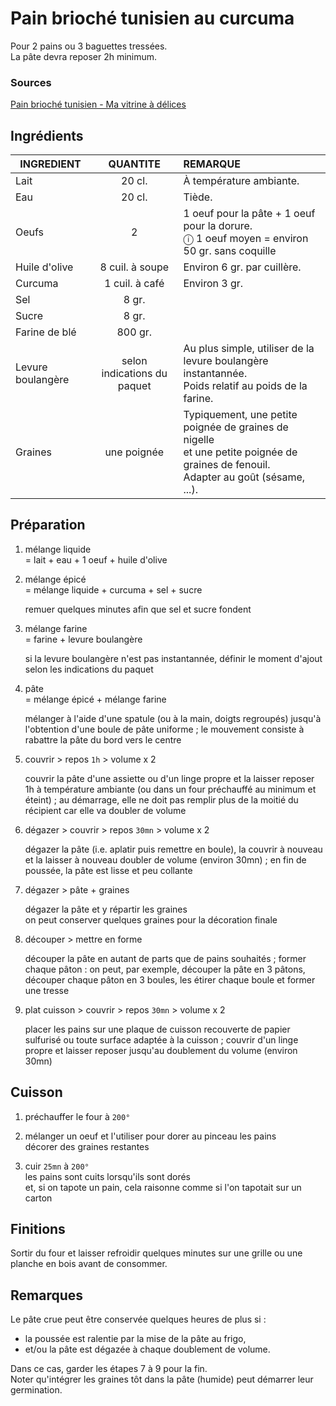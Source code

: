 # Pain brioché tunisien au curcuma

Pour 2 pains ou 3 baguettes tressées.  
La pâte devra reposer 2h minimum.


### Sources

[Pain brioché tunisien - Ma vitrine à délices](http://mavitrineadelices.over-blog.com/2015/06/pain-brioche-tunisien.html)

## Ingrédients

<table>
    <thead>
        <tr>
            <th>INGREDIENT</th>
            <th align="center">QUANTITE</th>
            <th align="left">REMARQUE</th>
        </tr>
    </thead>
    <tbody>
        <tr>
            <td>Lait</td>
            <td align="center">20 cl.</td>
            <td align="left">À température ambiante.</td>
        </tr>
        <tr>
            <td>Eau</td>
            <td align="center">20 cl.</td>
            <td align="left">Tiède.</td>
        </tr>
        <tr>
            <td>Oeufs</td>
            <td align="center">2</td>
            <td align="left">
                1 oeuf pour la pâte + 1 oeuf pour la dorure.
                </br>ⓘ 1 oeuf moyen = environ 50 gr. sans coquille
            </td>
        </tr>
       <tr>
            <td>Huile d'olive</td>
            <td align="center">8 cuil. à soupe</td>
            <td align="left">Environ 6 gr. par cuillère.</td>
        </tr>
        <tr>
            <td>Curcuma</td>
            <td align="center">1 cuil. à café</td>
            <td align="left">Environ 3 gr.</td>
        </tr>
       <tr>
            <td>Sel</td>
            <td align="center">8 gr.</td>
            <td align="left"></td>
        </tr>
        <tr>
            <td>Sucre</td>
            <td align="center">8 gr.</td>
            <td align="left"></td>
        </tr>
        <tr>
            <td>Farine de blé</td>
            <td align="center">800 gr.</td>
            <td align="left"></td>
        </tr>
        <tr>
            <td>Levure boulangère</td>
            <td align="center">selon indications du paquet</td>
            <td align="left">
                Au plus simple, utiliser de la levure boulangère instantannée. 
                </br>Poids relatif au poids de la farine.
            </td>
        </tr>
        <tr>
            <td>Graines</td>
            <td align="center">
                une poignée
            </td>
            <td align="left">
                Typiquement, une petite poignée de graines de nigelle
                </br>et une petite poignée de graines de fenouil.
                </br>Adapter au goût (sésame, ...).
            </td>
        </tr>
    </tbody>
</table>


## Préparation

1. mélange liquide   
   = lait + eau + 1 oeuf + huile d'olive

2. mélange épicé   
   = mélange liquide + curcuma + sel + sucre 
   
   remuer quelques minutes afin que sel et sucre fondent

3. mélange farine  
   = farine + levure boulangère
   
   si la levure boulangère n'est pas instantannée, définir le moment d'ajout selon les indications du paquet

4. pâte   
   = mélange épicé + mélange farine
  
   mélanger à l'aide d'une spatule (ou à la main, doigts regroupés) jusqu'à l'obtention d'une boule de pâte uniforme ; le mouvement consiste à rabattre la pâte du bord vers le centre

5. couvrir > repos `1h` > volume x 2
   
   couvrir la pâte d'une assiette ou d'un linge propre et la laisser reposer 1h à température ambiante (ou dans un four préchauffé au minimum et éteint) ; au démarrage, elle ne doit pas remplir plus de la moitié du récipient car elle va doubler de volume

6. dégazer > couvrir > repos `30mn` > volume x 2
 
   dégazer la pâte (i.e. aplatir puis remettre en boule), la couvrir à nouveau et la laisser à nouveau doubler de volume (environ 30mn) ; en fin de poussée, la pâte est lisse et peu collante

7. dégazer > pâte + graines
   
   dégazer la pâte et y répartir les graines  
   on peut conserver quelques graines pour la décoration finale
 
8. découper > mettre en forme

   découper la pâte en autant de parts que de pains souhaités ; former chaque pâton : on peut,  par exemple, découper la pâte en 3 pâtons, découper chaque pâton en 3 boules, les étirer chaque boule et former une tresse

9.  plat cuisson > couvrir > repos `30mn` > volume x 2  
    
    placer les pains sur une plaque de cuisson recouverte de papier sulfurisé ou toute surface adaptée à la cuisson ; couvrir d'un linge propre et laisser reposer jusqu'au doublement du volume (environ 30mn)


## Cuisson

1. préchauffer le four à `200°`

2. mélanger un oeuf et l'utiliser pour dorer au pinceau les pains  
   décorer des graines restantes

3. cuir `25mn` à `200°`  
   les pains sont cuits lorsqu'ils sont dorés  
   et, si on tapote un pain, cela raisonne comme si l'on tapotait sur un carton


## Finitions

Sortir du four et laisser refroidir quelques minutes sur une grille ou une planche en bois avant de consommer.


## Remarques

Le pâte crue peut être conservée quelques heures de plus si :
* la poussée est ralentie par la mise de la pâte au frigo,
* et/ou la pâte est dégazée à chaque doublement de volume.

Dans ce cas, garder les étapes 7 à 9 pour la fin.  
Noter qu'intégrer les graines tôt dans la pâte (humide) peut démarrer leur germination.

